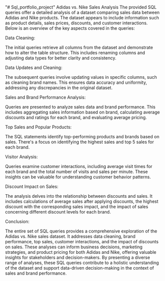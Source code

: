 "# Sql_portfolio_project" 
Adidas vs. Nike Sales Analysis
The provided SQL queries offer a detailed analysis of a dataset comparing sales data between Adidas and Nike products. The dataset appears to include information such as product details, sales prices, discounts, and customer interactions. Below is an overview of the key aspects covered in the queries:

Data Cleaning:

The initial queries retrieve all columns from the dataset and demonstrate how to alter the table structure. This includes renaming columns and adjusting data types for better clarity and consistency.

Data Updates and Cleaning:

The subsequent queries involve updating values in specific columns, such as cleaning brand names. This ensures data accuracy and uniformity, addressing any discrepancies in the original dataset.

Sales and Brand Performance Analysis:

Queries are presented to analyze sales data and brand performance. This includes aggregating sales information based on brand, calculating average discounts and ratings for each brand, and evaluating average pricing.

Top Sales and Popular Products:

The SQL statements identify top-performing products and brands based on sales. There's a focus on identifying the highest sales and top 5 sales for each brand.

Visitor Analysis:

Queries examine customer interactions, including average visit times for each brand and the total number of visits and sales per minute. These insights can be valuable for understanding customer behavior patterns.

Discount Impact on Sales:

The analysis delves into the relationship between discounts and sales. It includes calculations of average sales after applying discounts, the highest discount with the corresponding sales impact, and the impact of sales concerning different discount levels for each brand.

Conclusion:

The entire set of SQL queries provides a comprehensive exploration of the Adidas vs. Nike sales dataset. It addresses data cleaning, brand performance, top sales, customer interactions, and the impact of discounts on sales. These analyses can inform business decisions, marketing strategies, and product pricing for both Adidas and Nike, offering valuable insights for stakeholders and decision-makers.
By presenting a diverse range of analyses, these SQL queries contribute to a holistic understanding of the dataset and support data-driven decision-making in the context of sales and brand performance.
